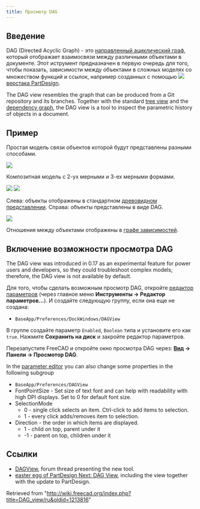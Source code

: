 ```yaml
---
title: Просмотр DAG
---
```

## Введение

DAG (Directed Acyclic Graph) - это [направленный ациклический граф](https://ru.wikipedia.org/wiki/%D0%9E%D1%80%D0%B8%D0%B5%D0%BD%D1%82%D0%B8%D1%80%D0%BE%D0%B2%D0%B0%D0%BD%D0%BD%D1%8B%D0%B9_%D0%B0%D1%86%D0%B8%D0%BA%D0%BB%D0%B8%D1%87%D0%B5%D1%81%D0%BA%D0%B8%D0%B9_%D0%B3%D1%80%D0%B0%D1%84), который отображает взаимосвязи между различными объектами в документе. Этот иструмент предназначен в первую очередь для того, чтобы показать, зависимости между объектами в сложных моделях со множеством функций и ссылок, например созданных с помощью ![](/images/Workbench_PartDesign.svg) [верстака PartDesign](/PartDesign_Workbench/ru "PartDesign Workbench/ru").

The DAG view resembles the graph that can be produced from a Git repository and its branches. Together with the standard [tree view](/Tree_view "Tree view") and the [dependency graph](/Std_DependencyGraph "Std DependencyGraph"), the DAG view is a tool to inspect the parametric history of objects in a document.

## Пример

Простая модель связи объектов которой будут представлены разными способами.

![](/images/FreeCAD_DAG_view_3D.png)

Композитная модель с 2-ух мерными и 3-ех мерными формами.

![](/images/FreeCAD_DAG_view_Tree_view.png) ![](/images/FreeCAD_DAG_view.png)

Слева: объекты отображены в стандартном [древовидном представлении](/Tree_view/ru "Tree view/ru"). Справа: объекты представлены в виде DAG.

![](/images/FreeCAD_DAG_view_Std_DependencyGraph.png)

Отношения между объектами отображены в [графе зависимостей](/Std_DependencyGraph/ru "Std DependencyGraph/ru").

## Включение возможности просмотра DAG

The DAG view was introduced in 0.17 as an experimental feature for power users and developers, so they could troubleshoot complex models; therefore, the DAG view is not available by default.

Для того, чтобы сделать возможным просмотр DAG, откройте  [редактор параметров](/Std_DlgParameter/ru "Std DlgParameter/ru") (через главное меню **Инструменты → Редактор параметров...**). И создайте следующую группу, если она еще не создана:

* `BaseApp/Preferences/DockWindows/DAGView`

В группе создайте параметр `Enabled`, `Boolean` типа и установите его как `true`. Нажмите **Сохранить на диск** и закройте редактор параметров.

Перезапустите FreeCAD и откройте окно просмотра DAG через: **[Вид](/Std_View_Menu/ru "Std View Menu/ru") → Панели → Просмотор DAG**.

In the [parameter editor](/Std_DlgParameter "Std DlgParameter") you can also change some properties in the following subgroup

* `BaseApp/Preferences/DAGView`
* FontPointSize - Set size of text font and can help with readability with high DPI displays. Set to 0 for default font size.
* SelectionMode
  + 0 - single click selects an item. Ctrl-click to add items to selection.
  + 1 - every click adds/removes item to selection.
* Direction - the order in which items are displayed.
  + 1 - child on top, parent under it
  + -1 - parent on top, children under it

## Ссылки

* [DAGView](https://forum.freecadweb.org/viewtopic.php?f=20&t=11276), forum thread presenting the new tool.
* [easter egg of PartDesign Next: DAG View](https://forum.freecadweb.org/viewtopic.php?t=15375), including the view together with the update to PartDesign.

Retrieved from "<http://wiki.freecad.org/index.php?title=DAG_view/ru&oldid=1213816>"